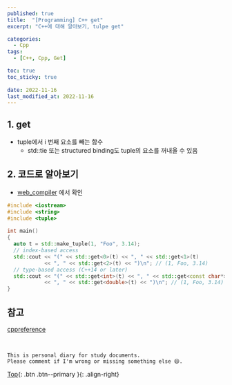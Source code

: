 ```yaml
---
published: true
title:  "[Programming] C++ get"
excerpt: "C++에 대해 알아보기, tulpe get"

categories:
  - Cpp
tags:
  - [C++, Cpp, Get]

toc: true
toc_sticky: true
 
date: 2022-11-16
last_modified_at: 2022-11-16
---
```


## 1. get
- tuple에서 i 번째 요소를 빼는 함수
  - std::tie 또는 structured binding도 tuple의 요소를 꺼내올 수 있음

## 2. 코드로 알아보기
- [web_compiler](https://godbolt.org/) 에서 확인

```cpp
#include <iostream>
#include <string>
#include <tuple>
 
int main()
{
  auto t = std::make_tuple(1, "Foo", 3.14);
  // index-based access
  std::cout << "(" << std::get<0>(t) << ", " << std::get<1>(t)
            << ", " << std::get<2>(t) << ")\n"; // (1, Foo, 3.14)
  // type-based access (C++14 or later)
  std::cout << "(" << std::get<int>(t) << ", " << std::get<const char*>(t)
            << ", " << std::get<double>(t) << ")\n"; // (1, Foo, 3.14)
}
```

## 참고
[cppreference](https://en.cppreference.com/w/cpp/utility/tuple/get)

<br>

    This is personal diary for study documents.
    Please comment if I'm wrong or missing something else 😄. 

[Top](#){: .btn .btn--primary }{: .align-right}